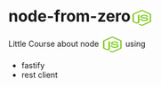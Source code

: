 # node-from-zero<img align="center" alt="Math-Js" height="30" width="40" src="https://raw.githubusercontent.com/devicons/devicon/master/icons/nodejs/nodejs-original.svg">

Little Course about node <img align="center" alt="Math-Js" height="30" width="40" src="https://raw.githubusercontent.com/devicons/devicon/master/icons/nodejs/nodejs-original.svg"> using

- fastify
- rest client
